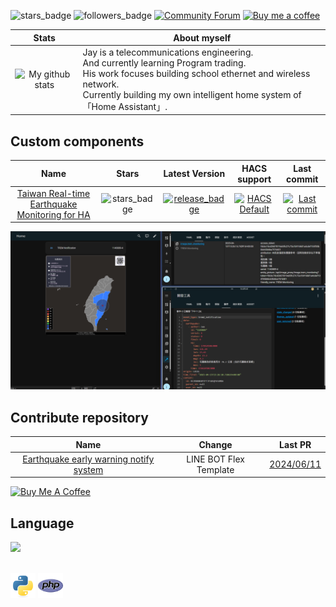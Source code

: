 ![stars_badge](https://img.shields.io/github/stars/jayx1011?affiliations=OWNER&label=Total%20Stars)
![followers_badge](https://img.shields.io/github/followers/jayx1011?label=Followers)
[![Community Forum][community_forum_shield]][community_forum]
[![Buy me a coffee][buy_me_a_coffee_shield]][buy_me_a_coffee]

[community_forum_shield]: https://img.shields.io/static/v1.svg?label=%20&message=Forum&style=popout&color=41bdf5&logo=HomeAssistant&logoColor=white
[community_forum]: https://community.home-assistant.io/u/J1A-T13N

[buy_me_a_coffee_shield]: https://img.shields.io/static/v1.svg?label=%20&message=Buy%20me%20a%20coffee&color=6f4e37&logo=buy%20me%20a%20coffee&logoColor=white
[buy_me_a_coffee]: https://www.buymeacoffee.com/j19t13n


| Stats | About myself |
| :--------: | -------- |
| ![My github stats](https://github-readme-stats.vercel.app/api?username=jayx1011&theme=dark) | Jay is a telecommunications engineering.<br>And currently learning Program trading.<br>His work focuses building school ethernet and wireless network.<br>Currently building my own intelligent home system of 「Home Assistant」. |

## Custom components

| Name | Stars | Latest Version | HACS support | Last commit |
| :-----: | :-----: | :-----: | :-----: | :-----: |
| [Taiwan Real-time Earthquake Monitoring for HA](https://github.com/gaojiafamily/ha-trem2)| ![stars_badge](https://img.shields.io/github/stars/gaojiafamily/ha-trem2?label=) | [![release_badge](https://img.shields.io/github/v/release/gaojiafamily/ha-trem2?label=)](https://github.com/gaojiafamily/ha-trem2/releases/latest) | [![HACS Default][hacs_custom_shield]][hacs_custom] | [![Last commit](https://img.shields.io/github/last-commit/gaojiafamily/ha-trem2?label=)](https://github.com/gaojiafamily/ha-trem2) |
![preview](https://raw.githubusercontent.com/jayx1011/jayx1011/refs/heads/main/repositories/ha-trem2/preview.png)
## Contribute repository

| Name | Change | Last PR |
| :-----: | :-----: | :-----: |
| [Earthquake early warning notify system](https://github.com/watermelon1024/EEW) | LINE BOT Flex Template | [2024/06/11](https://github.com/watermelon1024/EEW/commits?author=jayx1011) |

<a href="https://www.buymeacoffee.com/j19t13n" target="_blank"><img src="https://bmc-cdn.nyc3.digitaloceanspaces.com/BMC-button-images/custom_images/orange_img.png" alt="Buy Me A Coffee" style="height: auto !important;width: auto !important;" ></a>


## Language

<img src="https://github-readme-stats.vercel.app/api/top-langs/?username=jayx1011&langs_count=8&theme=radical&locale=en" /><br />

<br>
<a href="https://www.python.org" target="_blank"><img src="https://raw.githubusercontent.com/devicons/devicon/master/icons/python/python-original.svg" alt="python" width="40" height="40"/></a>
<a href="https://www.php.net" target="_blank"><img src="https://raw.githubusercontent.com/devicons/devicon/master/icons/php/php-original.svg" alt="php" width="40" height="40"/></a>

[hacs_default_shield]: https://img.shields.io/static/v1.svg?label=&message=Default&style=popout&color=green&labelColor=41bdf5&logo=HomeAssistantCommunityStore&logoColor=white
[hacs_default]: https://hacs.xyz/docs/default_repositories
[hacs_custom_shield]: https://img.shields.io/static/v1.svg?label=&message=Custom&style=popout&color=orange&labelColor=41bdf5&logo=HomeAssistantCommunityStore&logoColor=white
[hacs_custom]: https://hacs.xyz/docs/faq/custom_repositories
[community_forum_shield]: https://img.shields.io/static/v1.svg?label=%20&message=Forum&style=popout&color=41bdf5&logo=HomeAssistant&logoColor=white
